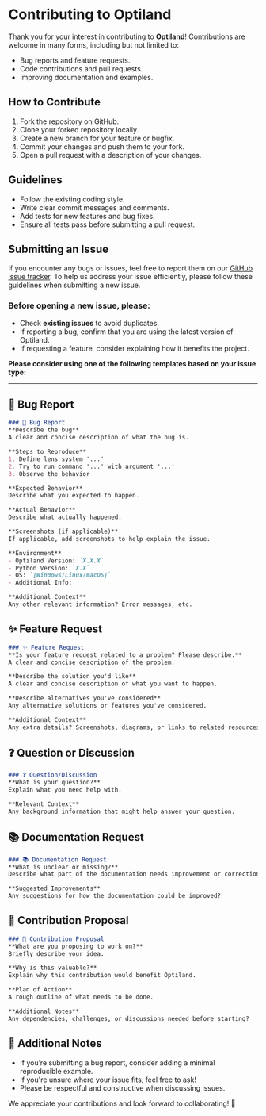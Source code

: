 # Contributing to Optiland

Thank you for your interest in contributing to **Optiland**! Contributions are welcome in many forms, including but not limited to:

- Bug reports and feature requests.
- Code contributions and pull requests.
- Improving documentation and examples.

## How to Contribute

1. Fork the repository on GitHub.
2. Clone your forked repository locally.
3. Create a new branch for your feature or bugfix.
4. Commit your changes and push them to your fork.
5. Open a pull request with a description of your changes.

## Guidelines

- Follow the existing coding style.
- Write clear commit messages and comments.
- Add tests for new features and bug fixes.
- Ensure all tests pass before submitting a pull request.

## Submitting an Issue

If you encounter any bugs or issues, feel free to report them on our [GitHub issue tracker](https://github.com/HarrisonKramer/optiland/issues). To help us address your issue efficiently, please follow these guidelines when submitting a new issue.

### Before opening a new issue, please:
- Check **existing issues** to avoid duplicates.  
- If reporting a bug, confirm that you are using the latest version of Optiland.  
- If requesting a feature, consider explaining how it benefits the project.  

**Please consider using one of the following templates based on your issue type:**

---

## 🐛 Bug Report  

```markdown
### 🐛 Bug Report
**Describe the bug**  
A clear and concise description of what the bug is.

**Steps to Reproduce**  
1. Define lens system '...'
2. Try to run command '...' with argument '...'
3. Observe the behavior

**Expected Behavior**  
Describe what you expected to happen.

**Actual Behavior**  
Describe what actually happened.

**Screenshots (if applicable)**  
If applicable, add screenshots to help explain the issue.

**Environment**  
- Optiland Version: `X.X.X`
- Python Version: `X.X`
- OS: `[Windows/Linux/macOS]`
- Additional Info:

**Additional Context**  
Any other relevant information? Error messages, etc.
```

## ✨ Feature Request

```markdown
### ✨ Feature Request
**Is your feature request related to a problem? Please describe.**  
A clear and concise description of the problem.

**Describe the solution you'd like**  
A clear and concise description of what you want to happen.

**Describe alternatives you've considered**  
Any alternative solutions or features you've considered.

**Additional Context**  
Any extra details? Screenshots, diagrams, or links to related resources?
```

## ❓ Question or Discussion

```markdown
### ❓ Question/Discussion
**What is your question?**  
Explain what you need help with.

**Relevant Context**  
Any background information that might help answer your question.
```

## 📚 Documentation Request

```markdown
### 📚 Documentation Request
**What is unclear or missing?**  
Describe what part of the documentation needs improvement or correction.

**Suggested Improvements**  
Any suggestions for how the documentation could be improved?
```

## 🚀 Contribution Proposal

```markdown
### 🚀 Contribution Proposal
**What are you proposing to work on?**  
Briefly describe your idea.

**Why is this valuable?**  
Explain why this contribution would benefit Optiland.

**Plan of Action**  
A rough outline of what needs to be done.

**Additional Notes**  
Any dependencies, challenges, or discussions needed before starting?
```

## 📌 Additional Notes
- If you’re submitting a bug report, consider adding a minimal reproducible example.
- If you're unsure where your issue fits, feel free to ask!
- Please be respectful and constructive when discussing issues.

We appreciate your contributions and look forward to collaborating! 🚀
